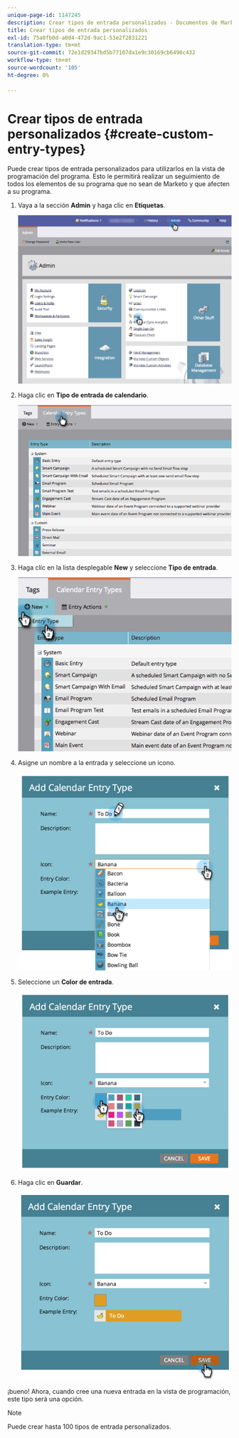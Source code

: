 ```yaml
---
unique-page-id: 1147245
description: Crear tipos de entrada personalizados - Documentos de Marketo - Documentación del producto
title: Crear tipos de entrada personalizados
exl-id: 75a0fb0d-a0d4-472d-9ac1-53e2f2831221
translation-type: tm+mt
source-git-commit: 72e1d29347bd5b77107da1e9c30169cb6490c432
workflow-type: tm+mt
source-wordcount: '105'
ht-degree: 0%

---
```


# Crear tipos de entrada personalizados {#create-custom-entry-types}

Puede crear tipos de entrada personalizados para utilizarlos en la vista de programación del programa. Esto le permitirá realizar un seguimiento de todos los elementos de su programa que no sean de Marketo y que afecten a su programa.

1. Vaya a la sección **Admin** y haga clic en **Etiquetas**.

   ![](assets/admintags.png)

1. Haga clic en **Tipo de entrada de calendario**.

   ![](assets/image2014-9-15-15-3a41-3a33.png)

1. Haga clic en la lista desplegable **New** y seleccione **Tipo de entrada**.

   ![](assets/image2014-9-15-15-3a41-3a58.png)

1. Asigne un nombre a la entrada y seleccione un icono.

   ![](assets/image2014-9-15-16-3a11-3a24.png)

1. Seleccione un **Color de entrada**.

   ![](assets/image2014-9-15-16-3a3-3a55.png)

1. Haga clic en **Guardar**.

   ![](assets/image2014-9-15-16-3a4-3a14.png)

¡bueno! Ahora, cuando cree una nueva entrada en la vista de programación, este tipo será una opción.

>[!NOTE]
>
>Puede crear hasta 100 tipos de entrada personalizados.
